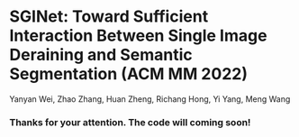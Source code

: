 # SGINet: Toward Sufficient Interaction Between Single Image Deraining and Semantic Segmentation (ACM MM 2022)
Yanyan Wei, Zhao Zhang, Huan Zheng, Richang Hong, Yi Yang, Meng Wang

### Thanks for your attention. The code will coming soon!
